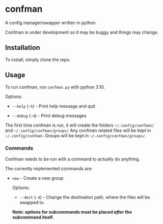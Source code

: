# confman
A config manager/swapper written in python

Confman is under development so it may be buggy and things may change.

## Installation
To install, simply clone the repo.

## Usage
To run confman, run `confman.py` with python 3.10.

Options:

* `--help` (`-h`) - Print help message and quit

* `--debug` (`-d`) - Print debug messages


The first time confman is run, it will create the folders `~/.config/confman/` and `~/.config/confman/groups/`
Any confman related files will be kept in `~/.config/confman`.
Groups will be kept in `~/.config/confman/groups/`.

### Commands
Confman needs to be run with a command to actually do anything.

The currently implemented commands are:

* `new` - Create a new group

  Options:
    * `--dest` (`-d`) - Change the destination path, where the files will be swapped to.

  **Note: options for subcommands must be placed *after* the subcommand itself.**

